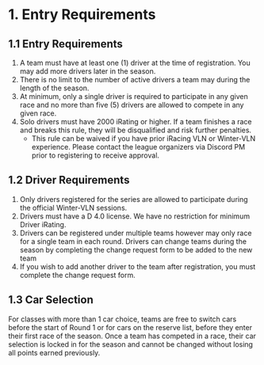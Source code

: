 # 1. Entry Requirements

## 1.1 Entry Requirements
1. A team must have at least one (1) driver at the time of registration. You may add more drivers later in the season.
2. There is no limit to the number of active drivers a team may during the length of the season.
3. At minimum, only a single driver is required to participate in any given race and no more than five (5) drivers are allowed to compete in any given race.
4. Solo drivers must have 2000 iRating or higher. If a team finishes a race and breaks this rule, they will be disqualified and risk further penalties.
    - This rule can be waived if you have prior iRacing VLN or Winter-VLN experience. Please contact the league organizers via Discord PM prior to registering to receive approval.

## 1.2 Driver Requirements
1. Only drivers registered for the series are allowed to participate during the official Winter-VLN sessions.
2. Drivers must have a D 4.0 license. We have no restriction for minimum Driver iRating.
3. Drivers can be registered under multiple teams however may only race for a single team in each round. Drivers can change teams during the season by completing the change request form to be added to the new team
4. If you wish to add another driver to the team after registration, you must complete the change request form.

## 1.3 Car Selection
For classes with more than 1 car choice, teams are free to switch cars before the start of Round 1 or for cars on the reserve list, before they enter their first race of the season. Once a team has competed in a race, their car selection is locked in for the season and cannot be changed without losing all points earned previously.
